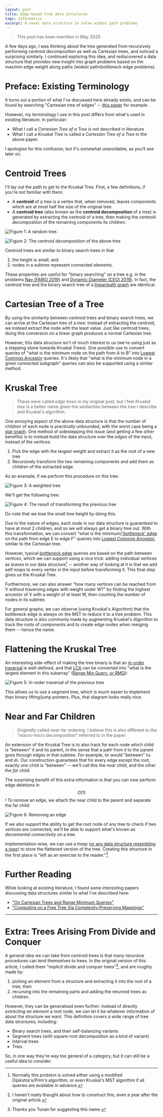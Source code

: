 ```yaml
---
layout: post
title: Edge-based tree data structures
tags: informatics
excerpt: A novel data structure to solve widest path problems
---
```


> This post has been rewritten in May 2020.

A few days ago, I was thinking about the tree generated from recursively performing centroid decomposition as well as Cartesian trees, and noticed a surprising similarly. I continued exploring this idea, and rediscovered a data structure that provides new insight into graph problems based on the max/min edge weight along paths (widest path/bottleneck edge problems).

<!--more-->

# Preface: Existing Terminology

It turns out a portion of what I've discussed here already exists, and can be found by searching "Cartesian tree of edges" -- [this paper][demaine2009] for example.

[demaine2009]: https://erikdemaine.org/papers/Cartesian_ICALP2009/paper.pdf

However, my terminology I use in this post differs from what's used in existing literature. In particular:

- What I call a *Cartesian Tree of a Tree* is not described in literature
- What I call a *Kruskal Tree* is called a *Cartesian Tree of a Tree* in the above paper.

I apologise for this confusion, but it's somewhat unavoidable, as you'll see later on.

# Centroid Trees

I'll lay out the path to get to the Kruskal Tree. First, a few definitions, if you're not familiar with them:

- A **centroid** of a tree is a vertex that, when removed, leaves components which are at most half the size of the original tree.
- A **centroid tree** (also known as the **centroid decomposition** of a tree) is generated by extracting the centroid of a tree, then making the centroid decomposition of the remaining components its children.

![](/render/build/edge-trees--random.svg "Figure 1: A random tree.")

![](/render/build/edge-trees--centroid.svg "Figure 2: The centroid decomposition of the above tree")

Centroid trees are similar to binary search trees in that

1. the height is small; and
2. nodes in a subtree represent connected elements.

These properties are useful for "binary searching" on a tree e.g. in the problems [Nav (FARIO 2019)][fario2019nav] and [Dynamic Diameter (CEOI 2019)][ceoi2019dd]. In fact, the centroid tree and the binary search tree of a [linear/path graph][line-graph] are identical.

[fario2019nav]: https://orac.amt.edu.au/cgi-bin/train/problem.pl?set=fario19&problemid=1064
[ceoi2019dd]: https://codeforces.com/problemset/problem/1192/B
[line-graph]: https://en.wikipedia.org/wiki/Path_graph

# Cartesian Tree of a Tree

By using the similarity between centroid trees and binary search trees, we can arrive at the Cartesian tree of a tree: Instead of extracting the centroid, we instead extract the node with the least value. Just like centroid trees, doing this conversion on a linear graph produces a normal Cartesian tree.

However, this data structure isn't of much interest to us (we're using just as a stepping stone towards Kruskal Trees). One possible use to convert queries of "what is the minimum node on the path from A to B" into [Lowest Common Ancestor][lca] queries. It's likely that "what is the minimum node in a given connected subgraph" queries can also be supported using a similar method.

[lca]: https://en.wikipedia.org/wiki/Lowest_common_ancestor

# Kruskal Tree

> These were called *edge trees* in my original post, but I feel *Kruskal tree* is a better name given the similarities between the tree I describe and Kruskal's algorithm.

One annoying aspect of the above data structure is that the number of children of each node is practically unbounded, with the worst case being a [star graph][star-graph]. One method of sidestepping this issue (and getting a few other benefits) is to instead build the data structure over the *edges* of the input, instead of the vertices:

[star-graph]: https://en.wikipedia.org/wiki/Star_(graph_theory)

1. Pick the edge with the largest weight and extract it as the root of a new tree
2. Recursively transform the two remaining components and add them as children of the extracted edge.

As an example, if we perform this procedure on this tree:

![](/render/build/edge-trees--weighted.svg "Figure 3: A weighted tree")

We'll get the following tree:

![](/render/build/edge-trees--kruskal.svg "Figure 4: The result of transforming the previous tree")

Do note that we lose the small tree height by doing this.

Due to the nature of edges, each node in our data structure is guaranteed to have at most 2 children, and so we will always get a binary tree out. With this transformation, we can convert "what is the minimum/['bottleneck' edge][bottleneck] on the path from edge E to edge F" queries into [Lowest Common Ancestor][lca], similar to the Cartesian tree. 

[bottleneck]: https://en.wikipedia.org/wiki/Widest_path_problem

However, typical [bottleneck edge][bottleneck] queries are based on the path between *vertices*, which we can support using a nice trick: adding individual vertices as *leaves* in our data structure[^1] -- another way of looking at it is that we add self-loops to every vertex in the input before transforming it. This final step gives us the Kruskal Tree.

[^1]: Normally this problem is solved either using a modified Dijskstra's/Prim's algorithm, or even Kruskal's MST algorithm if all queries are available in advance.

Furthermore, we can also answer "how many vertices can be reached from V without traversing edges with weight under W?" by finding the highest ancestor of V with a weight of at least W, then counting the number of nodes in its subtree.

For general graphs, we can observe (using Kruskal's Algorithm) that the bottleneck edge is always on the MST to reduce it to a tree problem. This data structure is also commonly made by augmenting Kruskal's Algorithm to track the roots of components and to create edge nodes when merging them -- hence the name.

# Flattening the Kruskal Tree

An interesting side-effect of making the tree binary is that an [in-order traversal][inorder] is well-defined, and that [LCA][lca] can be converted into "what is the largest element in this subarray" ([Range Min Query, or RMQ][rmq]):

[inorder]: https://en.wikipedia.org/wiki/Tree_traversal#In-order_(LNR)
[rmq]: https://en.wikipedia.org/wiki/Range_minimum_query

![](/render/build/edge-trees--flattened.svg "Figure 5: In-order traversal of the previous tree")

This allows us to use a segment tree, which is much easier to implement than binary lifting/jump pointers. Plus, that diagram looks really nice.

# Near and Far Children

> Originally called near-far ordering. I believe this is also different to the "macro-micro decomposition" referred to in the paper.

An extension of the Kruskal Tree is to also track for each node which child is "between" it and its parent, in the sense that a path from it to the parent goes through edges in that subtree. For example, `bh` would "between" `ha` and `dh`. Our construction guarantees that for every edge except the root, exactly one child is "between" -- we'll call this the *near* child, and the other the *far* child.

The surprising benefit of this extra information is that you can now perform edge deletions in $$O(1)$$! To remove an edge, we attach the near child to the parent and separate the far child:

![](/render/build/edge-trees--nearfar.svg "Figure 6: Removing an edge")


If we also support the ability to get the root node of any tree to check if two vertices are connected, we'll be able to support what's known as *decremental connectivity* on a tree.

Implementation-wise, we can use a treap ([or any data structure resembling a *rope*][jointree]) to store the flattened version of the tree. Creating this structure in the first place is "left as an exercise to the reader."[^2]

[jointree]: https://en.wikipedia.org/wiki/Join-based_tree_algorithms

[^2]: I haven't really thought about how to construct this, even a year after the original article.

# Further Reading

While looking at existing literature, I found some interesting papers discussing data structures similar to what I've described here:

- ["On Cartesian Trees and Range Minimum Queries"][demaine2009]
- ["Computing on a Free Tree Via Complexity-Preserving Mappings"][chazelle1987]

[chazelle1987]: https://www.cs.princeton.edu/research/techreps/TR-096-87

---

# Extra: Trees Arising From Divide and Conquer

A general idea we can take from centroid trees is that many recursive procedures can lend themselves to trees. In the original version of this article, I called them "implicit divide and conquer trees"[^3], and are roughly made by:

[^3]: Thanks you Tunan for suggesting this name.

1. picking an element from a structure and extracting it into the root of a tree; then
2. recursing into the remaining parts and adding the returned trees as children.

However, they can be generalised even further: instead of directly *extracting an element* a root node, we can let it be whatever information of about the structure we want. This definition covers a wide range of tree data structures, including:

- Binary search trees, and their self-balancing variants
- Segment trees (with square-root decomposition as a kind of variant)
- Interval trees
- Tries

So, in one way they're way too general of a category, but it can still be a useful idea to consider.
